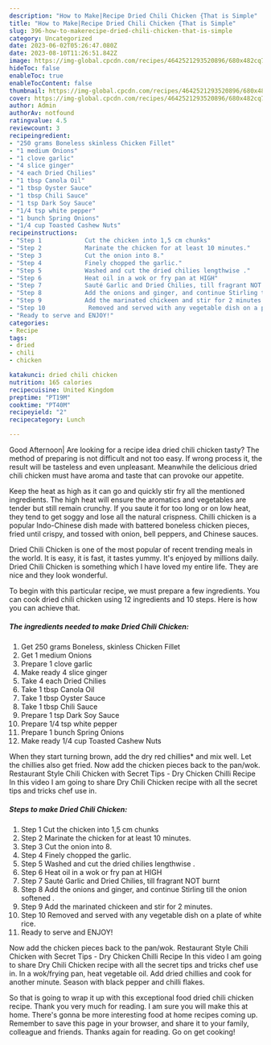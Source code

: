 ```yaml
---
description: "How to Make|Recipe Dried Chili Chicken {That is Simple"
title: "How to Make|Recipe Dried Chili Chicken {That is Simple"
slug: 396-how-to-makerecipe-dried-chili-chicken-that-is-simple
category: Uncategorized
date: 2023-06-02T05:26:47.080Z
date: 2023-08-10T11:26:51.842Z
image: https://img-global.cpcdn.com/recipes/4642521293520896/680x482cq70/dried-chili-chicken-recipe-main-photo.jpg
hideToc: false
enableToc: true
enableTocContent: false
thumbnail: https://img-global.cpcdn.com/recipes/4642521293520896/680x482cq70/dried-chili-chicken-recipe-main-photo.jpg
cover: https://img-global.cpcdn.com/recipes/4642521293520896/680x482cq70/dried-chili-chicken-recipe-main-photo.jpg
author: Admin
authorAv: notfound
ratingvalue: 4.5
reviewcount: 3
recipeingredient:
- "250 grams Boneless skinless Chicken Fillet"
- "1 medium Onions"
- "1 clove garlic"
- "4 slice ginger"
- "4 each Dried Chilies"
- "1 tbsp Canola Oil"
- "1 tbsp Oyster Sauce"
- "1 tbsp Chili Sauce"
- "1 tsp Dark Soy Sauce"
- "1/4 tsp white pepper"
- "1 bunch Spring Onions"
- "1/4 cup Toasted Cashew Nuts"
recipeinstructions:
- "Step 1            Cut the chicken into 1,5 cm chunks"
- "Step 2            Marinate the chicken for at least 10 minutes."
- "Step 3            Cut the onion into 8."
- "Step 4            Finely chopped the garlic."
- "Step 5            Washed and cut the dried chilies lengthwise ."
- "Step 6            Heat oil in a wok or fry pan at HIGH"
- "Step 7            Sauté Garlic and Dried Chilies, till fragrant NOT burnt"
- "Step 8            Add the onions and ginger, and continue Stirling till the onion softened ."
- "Step 9            Add the marinated chickeen and stir for 2 minutes."
- "Step 10            Removed and served with any vegetable dish on a plate of white rice."
- "Ready to serve and ENJOY!"
categories:
- Recipe
tags:
- dried
- chili
- chicken

katakunci: dried chili chicken 
nutrition: 165 calories
recipecuisine: United Kingdom
preptime: "PT19M"
cooktime: "PT40M"
recipeyield: "2"
recipecategory: Lunch

---
```



Good Afternoon| Are looking for a recipe idea dried chili chicken tasty? The method of preparing is not difficult and not too easy. If wrong process it, the result will be tasteless and even unpleasant. Meanwhile the delicious dried chili chicken must have aroma and taste that can provoke our appetite.





Keep the heat as high as it can go and quickly stir fry all the mentioned ingredients. The high heat will ensure the aromatics and vegetables are tender but still remain crunchy. If you saute it for too long or on low heat, they tend to get soggy and lose all the natural crispness. Chilli chicken is a popular Indo-Chinese dish made with battered boneless chicken pieces, fried until crispy, and tossed with onion, bell peppers, and Chinese sauces.

Dried Chili Chicken is one of the most popular of recent trending meals in the world. It is easy, it is fast, it tastes yummy. It's enjoyed by millions daily. Dried Chili Chicken is something which I have loved my entire life. They are nice and they look wonderful.


To begin with this particular recipe, we must prepare a few ingredients. You can cook dried chili chicken using 12 ingredients and 10 steps. Here is how you can achieve that.

<!--inarticleads1-->

##### The ingredients needed to make Dried Chili Chicken:

1. Get 250 grams Boneless, skinless Chicken Fillet
1. Get 1 medium Onions
1. Prepare 1 clove garlic
1. Make ready 4 slice ginger
1. Take 4 each Dried Chilies
1. Take 1 tbsp Canola Oil
1. Take 1 tbsp Oyster Sauce
1. Take 1 tbsp Chili Sauce
1. Prepare 1 tsp Dark Soy Sauce
1. Prepare 1/4 tsp white pepper
1. Prepare 1 bunch Spring Onions
1. Make ready 1/4 cup Toasted Cashew Nuts


When they start turning brown, add the dry red chillies* and mix well. Let the chillies also get fried. Now add the chicken pieces back to the pan/wok. Restaurant Style Chili Chicken with Secret Tips - Dry Chicken Chilli Recipe In this video I am going to share Dry Chili Chicken recipe with all the secret tips and tricks chef use in. 

<!--inarticleads2-->

##### Steps to make Dried Chili Chicken:

1. Step 1            Cut the chicken into 1,5 cm chunks
1. Step 2            Marinate the chicken for at least 10 minutes.
1. Step 3            Cut the onion into 8.
1. Step 4            Finely chopped the garlic.
1. Step 5            Washed and cut the dried chilies lengthwise .
1. Step 6            Heat oil in a wok or fry pan at HIGH
1. Step 7            Sauté Garlic and Dried Chilies, till fragrant NOT burnt
1. Step 8            Add the onions and ginger, and continue Stirling till the onion softened .
1. Step 9            Add the marinated chickeen and stir for 2 minutes.
1. Step 10            Removed and served with any vegetable dish on a plate of white rice.
1. Ready to serve and ENJOY!

Now add the chicken pieces back to the pan/wok. Restaurant Style Chili Chicken with Secret Tips - Dry Chicken Chilli Recipe In this video I am going to share Dry Chili Chicken recipe with all the secret tips and tricks chef use in. In a wok/frying pan, heat vegetable oil. Add dried chillies and cook for another minute. Season with black pepper and chilli flakes. 

So that is going to wrap it up with this exceptional food dried chili chicken recipe. Thank you very much for reading. I am sure you will make this at home. There's gonna be more interesting food at home recipes coming up. Remember to save this page in your browser, and share it to your family, colleague and friends. Thanks again for reading. Go on get cooking!
